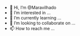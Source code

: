 - 👋 Hi, I’m @Maravilhado
- 👀 I’m interested in ...
- 🌱 I’m currently learning ...
- 💞️ I’m looking to collaborate on ...
- 📫 How to reach me ...

<!---
Maravilhado/Maravilhado is a ✨ special ✨ repository because its `README.md` (this file) appears on your GitHub profile.
You can click the Preview link to take a look at your changes.
--->
